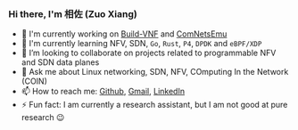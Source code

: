 [Build-VNF]: https://github.com/stevelorenz/build-vnf
[ComNetsEmu]: https://github.com/stevelorenz/comnetsemu
[Github]: https://www.github.com/stevelorenz
[Gmail]: mailto:xianglinks@gmail.com
[LinkedIn]: https://www.linkedin.com/in/zuo-xiang-480a45b4

### Hi there, I'm 相佐 (Zuo Xiang)

- 🔭 I'm currently working on [Build-VNF] and [ComNetsEmu]
- 🌱 I'm currently learning NFV, SDN, `Go`, `Rust`, `P4`, `DPDK` and `eBPF/XDP`
- 👯 I’m looking to collaborate on projects related to programmable NFV and SDN data planes
- 💬 Ask me about Linux networking, SDN, NFV, COmputing In the Network (COIN)
- 📫 How to reach me: [Github], [Gmail], [LinkedIn]
- ⚡ Fun fact: I am currently a research assistant, but I am not good at pure research :wink:

<!--
<p align="center">
  <img alt="stevelorenz's Github Stats" src="https://github-readme-stats.vercel.app/api?username=stevelorenz&show_icons=true&include_all_commits=true&hide_border=true" />
</p>
-->

<!--
**stevelorenz/stevelorenz** is a ✨ _special_ ✨ repository because its `README.md` (this file) appears on your GitHub profile.

Here are some ideas to get you started:

- 🔭 I’m currently working on ...
- 🌱 I’m currently learning ...
- 👯 I’m looking to collaborate on ...
- 🤔 I’m looking for help with ...
- 💬 Ask me about ...
- 📫 How to reach me: ...
- 😄 Pronouns: ...
- ⚡ Fun fact: ...
-->
